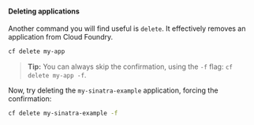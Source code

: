 #### Deleting applications

Another command you will find useful is `delete`. It effectively removes an application from Cloud Foundry.

```sh
cf delete my-app
```

> **Tip:** You can always skip the confirmation, using the `-f` flag: `cf delete my-app -f`.

Now, try deleting the `my-sinatra-example` application, forcing the confirmation:

```sh
cf delete my-sinatra-example -f
```
